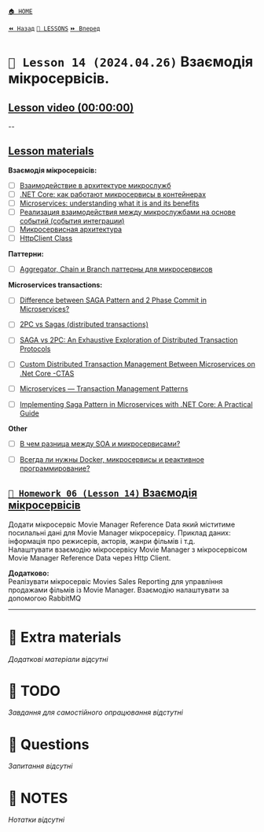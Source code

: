 [`🏠 HOME`](../../README.md)  

[`⏪ Назад`](../13/README.md)  [`📗 LESSONS`](../README.md)  [`⏩ Вперед`](../15/README.md)  

# `📗 Lesson 14 (2024.04.26)` Взаємодія мікросервісів.

## [Lesson video (00:00:00)]()

--

## [Lesson materials](https://lms.ithillel.ua/groups/65a65fe34c3a2d3372eef8ea/lessons/65a65fe44c3a2d3372eef978)

**Взаємодія мікросервісів:**

- [ ] [Взаимодействие в архитектуре микрослужб](https://learn.microsoft.com/ru-ru/dotnet/architecture/microservices/architect-microservice-container-applications/communication-in-microservice-architecture)  
- [ ] [.NET Core: как работают микросервисы в контейнерах](https://dou.ua/lenta/articles/microservices-net-core/)  
- [ ] [Microservices: understanding what it is and its benefits](https://www.atlassian.com/ru/microservices)  
- [ ] [Реализация взаимодействия между микрослужбами на основе событий (события интеграции)](https://learn.microsoft.com/ru-ru/dotnet/architecture/microservices/multi-container-microservice-net-applications/integration-event-based-microservice-communications)  
- [ ] [Микросервисная архитектура](https://www.atlassian.com/ru/microservices/microservices-architecture)  
- [ ] [HttpClient Class](https://learn.microsoft.com/en-us/dotnet/api/system.net.http.httpclient?view=net-8.0)  

**Паттерни:**
- [ ] [Aggregator, Chain и Branch паттерны для микросервисов](https://bool.dev/blog/detail/aggregator-chain-i-branch-patterny-dlya-mikroservisov)  

**Microservices transactions:**
- [ ] [Difference between SAGA Pattern and 2 Phase Commit in Microservices?](https://medium.com/javarevisited/difference-between-saga-pattern-and-2-phase-commit-in-microservices-e1d814e12a5a)  
- [ ] [2PC vs Sagas (distributed transactions)](https://stackoverflow.com/questions/48906817/2pc-vs-sagas-distributed-transactions)  
- [ ] [SAGA vs 2PC: An Exhaustive Exploration of Distributed Transaction Protocols](https://blog.stackademic.com/saga-vs-2pc-an-exhaustive-exploration-of-distributed-transaction-protocols-995e4d780d27)  
- [ ] [Custom Distributed Transaction Management Between Microservices on .Net Core -CTAS](https://borakasmer.medium.com/custom-transaction-management-between-microservices-on-net-core-ctas-1f0ecfa7e5e8)  

- [ ] [Microservices — Transaction Management Patterns](https://senoritadeveloper.medium.com/microservices-transaction-management-patterns-46ef2df9a9c4)  
- [ ] [Implementing Saga Pattern in Microservices with .NET Core: A Practical Guide](https://dev.to/yogini16/implementing-saga-pattern-in-microservices-with-net-core-a-practical-guide-5h54)  

**Other**
- [ ] [В чем разница между SOA и микросервисами?](https://aws.amazon.com/ru/compare/the-difference-between-soa-microservices/)  
- [ ] [Всегда ли нужны Docker, микросервисы и реактивное программирование?](https://www.dataart.team/ru/articles/vsegda-li-nuzhny-docker-mikroservisy-i-reaktivnoe-programmirovanie)  


## [`📕 Homework 06 (Lesson 14)`  Взаємодія мікросервісів](https://lms.ithillel.ua/groups/65a65fe34c3a2d3372eef8ea/homeworks/662943d5dd9d779bf6f65999)  
Додати мікросервіс Movie Manager Reference Data який міститиме посилальнi данi для Movie Manager мікросервісу. Приклад даних: інформація про режисерів, акторів, жанри фільмів і т.д.  
Налаштувати взаємодію мікросервісу Movie Manager з мікросервісом Movie Manager Reference Data через Http Client.

**Додатково:**  
Реалізувати мікросервіс Movies Sales Reporting для управління продажами фільмів із Movie Manager. Взаємодію налаштувати за допомогою RabbitMQ

---

# 📘 Extra materials

*Додаткові матеріали відсутні*

# 📘 TODO
*Завдання для самостійного опрацювання відстутні*

# 📘 Questions
*Запитання відсутні*

# 📘 NOTES
*Нотатки відсутні*